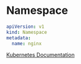 # Namespace

``` yaml title="namespace.yaml"
apiVersion: v1
kind: Namespace
metadata:
  name: nginx
```

[Kubernetes Documentation](https://kubernetes.io/ko/docs/concepts/overview/working-with-objects/namespaces/)